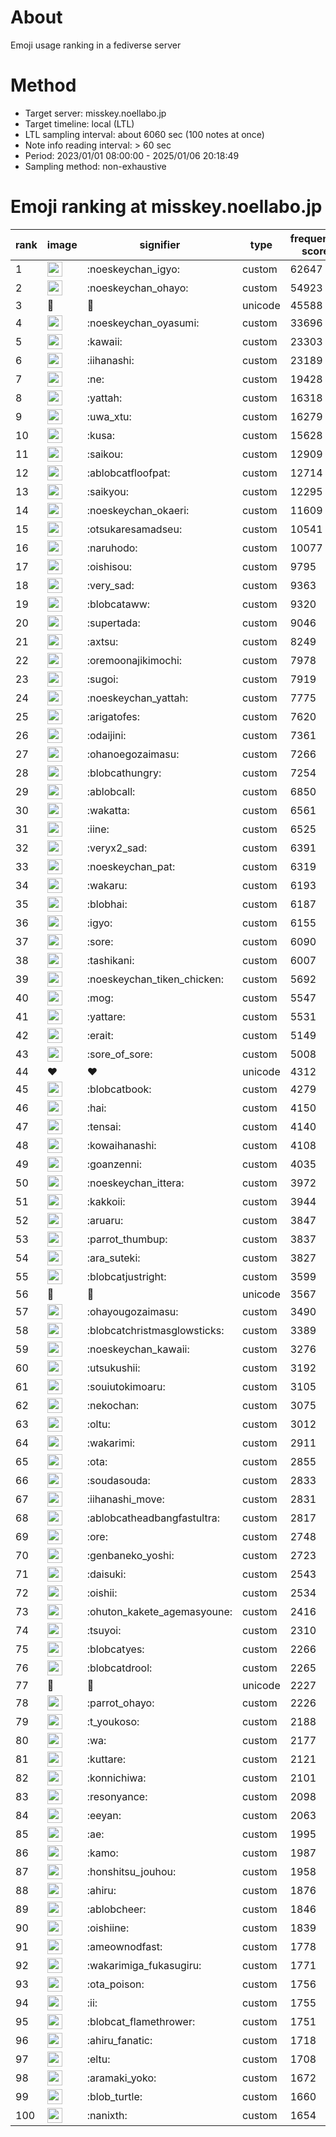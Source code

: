 # About
Emoji usage ranking in a fediverse server

# Method
- Target server: misskey.noellabo.jp
- Target timeline: local (LTL)
- LTL sampling interval: about 6060 sec (100 notes at once)
- Note info reading interval: > 60 sec
- Period: 2023/01/01 08:00:00 - 2025/01/06 20:18:49 
- Sampling method: non-exhaustive

# Emoji ranking at misskey.noellabo.jp

|rank|image|signifier|type|frequency score|
|----|----|----|----|----|
|1|<img height="24" src="https://misskey.noellabo.jp/emoji/noeskeychan_igyo.webp">|:noeskeychan_igyo:|custom|62647|
|2|<img height="24" src="https://misskey.noellabo.jp/emoji/noeskeychan_ohayo.webp">|:noeskeychan_ohayo:|custom|54923|
|3|🎉|🎉|unicode|45588|
|4|<img height="24" src="https://misskey.noellabo.jp/emoji/noeskeychan_oyasumi.webp">|:noeskeychan_oyasumi:|custom|33696|
|5|<img height="24" src="https://misskey.noellabo.jp/emoji/kawaii.webp">|:kawaii:|custom|23303|
|6|<img height="24" src="https://misskey.noellabo.jp/emoji/iihanashi.webp">|:iihanashi:|custom|23189|
|7|<img height="24" src="https://misskey.noellabo.jp/emoji/ne.webp">|:ne:|custom|19428|
|8|<img height="24" src="https://misskey.noellabo.jp/emoji/yattah.webp">|:yattah:|custom|16318|
|9|<img height="24" src="https://misskey.noellabo.jp/emoji/uwa_xtu.webp">|:uwa_xtu:|custom|16279|
|10|<img height="24" src="https://misskey.noellabo.jp/emoji/kusa.webp">|:kusa:|custom|15628|
|11|<img height="24" src="https://misskey.noellabo.jp/emoji/saikou.webp">|:saikou:|custom|12909|
|12|<img height="24" src="https://misskey.noellabo.jp/emoji/ablobcatfloofpat.webp">|:ablobcatfloofpat:|custom|12714|
|13|<img height="24" src="https://misskey.noellabo.jp/emoji/saikyou.webp">|:saikyou:|custom|12295|
|14|<img height="24" src="https://misskey.noellabo.jp/emoji/noeskeychan_okaeri.webp">|:noeskeychan_okaeri:|custom|11609|
|15|<img height="24" src="https://misskey.noellabo.jp/emoji/otsukaresamadseu.webp">|:otsukaresamadseu:|custom|10541|
|16|<img height="24" src="https://misskey.noellabo.jp/emoji/naruhodo.webp">|:naruhodo:|custom|10077|
|17|<img height="24" src="https://misskey.noellabo.jp/emoji/oishisou.webp">|:oishisou:|custom|9795|
|18|<img height="24" src="https://misskey.noellabo.jp/emoji/very_sad.webp">|:very_sad:|custom|9363|
|19|<img height="24" src="https://misskey.noellabo.jp/emoji/blobcataww.webp">|:blobcataww:|custom|9320|
|20|<img height="24" src="https://misskey.noellabo.jp/emoji/supertada.webp">|:supertada:|custom|9046|
|21|<img height="24" src="https://misskey.noellabo.jp/emoji/axtsu.webp">|:axtsu:|custom|8249|
|22|<img height="24" src="https://misskey.noellabo.jp/emoji/oremoonajikimochi.webp">|:oremoonajikimochi:|custom|7978|
|23|<img height="24" src="https://misskey.noellabo.jp/emoji/sugoi.webp">|:sugoi:|custom|7919|
|24|<img height="24" src="https://misskey.noellabo.jp/emoji/noeskeychan_yattah.webp">|:noeskeychan_yattah:|custom|7775|
|25|<img height="24" src="https://misskey.noellabo.jp/emoji/arigatofes.webp">|:arigatofes:|custom|7620|
|26|<img height="24" src="https://misskey.noellabo.jp/emoji/odaijini.webp">|:odaijini:|custom|7361|
|27|<img height="24" src="https://misskey.noellabo.jp/emoji/ohanoegozaimasu.webp">|:ohanoegozaimasu:|custom|7266|
|28|<img height="24" src="https://misskey.noellabo.jp/emoji/blobcathungry.webp">|:blobcathungry:|custom|7254|
|29|<img height="24" src="https://misskey.noellabo.jp/emoji/ablobcall.webp">|:ablobcall:|custom|6850|
|30|<img height="24" src="https://misskey.noellabo.jp/emoji/wakatta.webp">|:wakatta:|custom|6561|
|31|<img height="24" src="https://misskey.noellabo.jp/emoji/iine.webp">|:iine:|custom|6525|
|32|<img height="24" src="https://misskey.noellabo.jp/emoji/veryx2_sad.webp">|:veryx2_sad:|custom|6391|
|33|<img height="24" src="https://misskey.noellabo.jp/emoji/noeskeychan_pat.webp">|:noeskeychan_pat:|custom|6319|
|34|<img height="24" src="https://misskey.noellabo.jp/emoji/wakaru.webp">|:wakaru:|custom|6193|
|35|<img height="24" src="https://misskey.noellabo.jp/emoji/blobhai.webp">|:blobhai:|custom|6187|
|36|<img height="24" src="https://misskey.noellabo.jp/emoji/igyo.webp">|:igyo:|custom|6155|
|37|<img height="24" src="https://misskey.noellabo.jp/emoji/sore.webp">|:sore:|custom|6090|
|38|<img height="24" src="https://misskey.noellabo.jp/emoji/tashikani.webp">|:tashikani:|custom|6007|
|39|<img height="24" src="https://misskey.noellabo.jp/emoji/noeskeychan_tiken_chicken.webp">|:noeskeychan_tiken_chicken:|custom|5692|
|40|<img height="24" src="https://misskey.noellabo.jp/emoji/mog.webp">|:mog:|custom|5547|
|41|<img height="24" src="https://misskey.noellabo.jp/emoji/yattare.webp">|:yattare:|custom|5531|
|42|<img height="24" src="https://misskey.noellabo.jp/emoji/erait.webp">|:erait:|custom|5149|
|43|<img height="24" src="https://misskey.noellabo.jp/emoji/sore_of_sore.webp">|:sore_of_sore:|custom|5008|
|44|❤|❤|unicode|4312|
|45|<img height="24" src="https://misskey.noellabo.jp/emoji/blobcatbook.webp">|:blobcatbook:|custom|4279|
|46|<img height="24" src="https://misskey.noellabo.jp/emoji/hai.webp">|:hai:|custom|4150|
|47|<img height="24" src="https://misskey.noellabo.jp/emoji/tensai.webp">|:tensai:|custom|4140|
|48|<img height="24" src="https://misskey.noellabo.jp/emoji/kowaihanashi.webp">|:kowaihanashi:|custom|4108|
|49|<img height="24" src="https://misskey.noellabo.jp/emoji/goanzenni.webp">|:goanzenni:|custom|4035|
|50|<img height="24" src="https://misskey.noellabo.jp/emoji/noeskeychan_ittera.webp">|:noeskeychan_ittera:|custom|3972|
|51|<img height="24" src="https://misskey.noellabo.jp/emoji/kakkoii.webp">|:kakkoii:|custom|3944|
|52|<img height="24" src="https://misskey.noellabo.jp/emoji/aruaru.webp">|:aruaru:|custom|3847|
|53|<img height="24" src="https://misskey.noellabo.jp/emoji/parrot_thumbup.webp">|:parrot_thumbup:|custom|3837|
|54|<img height="24" src="https://misskey.noellabo.jp/emoji/ara_suteki.webp">|:ara_suteki:|custom|3827|
|55|<img height="24" src="https://misskey.noellabo.jp/emoji/blobcatjustright.webp">|:blobcatjustright:|custom|3599|
|56|🍗|🍗|unicode|3567|
|57|<img height="24" src="https://misskey.noellabo.jp/emoji/ohayougozaimasu.webp">|:ohayougozaimasu:|custom|3490|
|58|<img height="24" src="https://misskey.noellabo.jp/emoji/blobcatchristmasglowsticks.webp">|:blobcatchristmasglowsticks:|custom|3389|
|59|<img height="24" src="https://misskey.noellabo.jp/emoji/noeskeychan_kawaii.webp">|:noeskeychan_kawaii:|custom|3276|
|60|<img height="24" src="https://misskey.noellabo.jp/emoji/utsukushii.webp">|:utsukushii:|custom|3192|
|61|<img height="24" src="https://misskey.noellabo.jp/emoji/souiutokimoaru.webp">|:souiutokimoaru:|custom|3105|
|62|<img height="24" src="https://misskey.noellabo.jp/emoji/nekochan.webp">|:nekochan:|custom|3075|
|63|<img height="24" src="https://misskey.noellabo.jp/emoji/oltu.webp">|:oltu:|custom|3012|
|64|<img height="24" src="https://misskey.noellabo.jp/emoji/wakarimi.webp">|:wakarimi:|custom|2911|
|65|<img height="24" src="https://misskey.noellabo.jp/emoji/ota.webp">|:ota:|custom|2855|
|66|<img height="24" src="https://misskey.noellabo.jp/emoji/soudasouda.webp">|:soudasouda:|custom|2833|
|67|<img height="24" src="https://misskey.noellabo.jp/emoji/iihanashi_move.webp">|:iihanashi_move:|custom|2831|
|68|<img height="24" src="https://misskey.noellabo.jp/emoji/ablobcatheadbangfastultra.webp">|:ablobcatheadbangfastultra:|custom|2817|
|69|<img height="24" src="https://misskey.noellabo.jp/emoji/ore.webp">|:ore:|custom|2748|
|70|<img height="24" src="https://misskey.noellabo.jp/emoji/genbaneko_yoshi.webp">|:genbaneko_yoshi:|custom|2723|
|71|<img height="24" src="https://misskey.noellabo.jp/emoji/daisuki.webp">|:daisuki:|custom|2543|
|72|<img height="24" src="https://misskey.noellabo.jp/emoji/oishii.webp">|:oishii:|custom|2534|
|73|<img height="24" src="https://misskey.noellabo.jp/emoji/ohuton_kakete_agemasyoune.webp">|:ohuton_kakete_agemasyoune:|custom|2416|
|74|<img height="24" src="https://misskey.noellabo.jp/emoji/tsuyoi.webp">|:tsuyoi:|custom|2310|
|75|<img height="24" src="https://misskey.noellabo.jp/emoji/blobcatyes.webp">|:blobcatyes:|custom|2266|
|76|<img height="24" src="https://misskey.noellabo.jp/emoji/blobcatdrool.webp">|:blobcatdrool:|custom|2265|
|77|👀|👀|unicode|2227|
|78|<img height="24" src="https://misskey.noellabo.jp/emoji/parrot_ohayo.webp">|:parrot_ohayo:|custom|2226|
|79|<img height="24" src="https://misskey.noellabo.jp/emoji/t_youkoso.webp">|:t_youkoso:|custom|2188|
|80|<img height="24" src="https://misskey.noellabo.jp/emoji/wa.webp">|:wa:|custom|2177|
|81|<img height="24" src="https://misskey.noellabo.jp/emoji/kuttare.webp">|:kuttare:|custom|2121|
|82|<img height="24" src="https://misskey.noellabo.jp/emoji/konnichiwa.webp">|:konnichiwa:|custom|2101|
|83|<img height="24" src="https://misskey.noellabo.jp/emoji/resonyance.webp">|:resonyance:|custom|2098|
|84|<img height="24" src="https://misskey.noellabo.jp/emoji/eeyan.webp">|:eeyan:|custom|2063|
|85|<img height="24" src="https://misskey.noellabo.jp/emoji/ae.webp">|:ae:|custom|1995|
|86|<img height="24" src="https://misskey.noellabo.jp/emoji/kamo.webp">|:kamo:|custom|1987|
|87|<img height="24" src="https://misskey.noellabo.jp/emoji/honshitsu_jouhou.webp">|:honshitsu_jouhou:|custom|1958|
|88|<img height="24" src="https://misskey.noellabo.jp/emoji/ahiru.webp">|:ahiru:|custom|1876|
|89|<img height="24" src="https://misskey.noellabo.jp/emoji/ablobcheer.webp">|:ablobcheer:|custom|1846|
|90|<img height="24" src="https://misskey.noellabo.jp/emoji/oishiine.webp">|:oishiine:|custom|1839|
|91|<img height="24" src="https://misskey.noellabo.jp/emoji/ameownodfast.webp">|:ameownodfast:|custom|1778|
|92|<img height="24" src="https://misskey.noellabo.jp/emoji/wakarimiga_fukasugiru.webp">|:wakarimiga_fukasugiru:|custom|1771|
|93|<img height="24" src="https://misskey.noellabo.jp/emoji/ota_poison.webp">|:ota_poison:|custom|1756|
|94|<img height="24" src="https://misskey.noellabo.jp/emoji/ii.webp">|:ii:|custom|1755|
|95|<img height="24" src="https://misskey.noellabo.jp/emoji/blobcat_flamethrower.webp">|:blobcat_flamethrower:|custom|1751|
|96|<img height="24" src="https://misskey.noellabo.jp/emoji/ahiru_fanatic.webp">|:ahiru_fanatic:|custom|1718|
|97|<img height="24" src="https://misskey.noellabo.jp/emoji/eltu.webp">|:eltu:|custom|1708|
|98|<img height="24" src="https://misskey.noellabo.jp/emoji/aramaki_yoko.webp">|:aramaki_yoko:|custom|1672|
|99|<img height="24" src="https://misskey.noellabo.jp/emoji/blob_turtle.webp">|:blob_turtle:|custom|1660|
|100|<img height="24" src="https://misskey.noellabo.jp/emoji/nanixth.webp">|:nanixth:|custom|1654|
